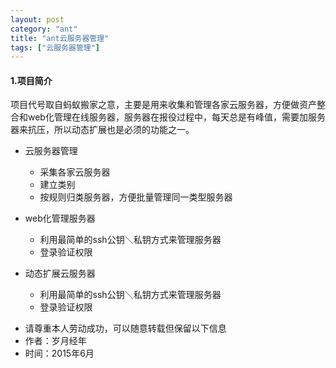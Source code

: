 ```yaml
---
layout: post
category: "ant"
title: "ant云服务器管理"
tags: ["云服务器管理"]
---
```

#### 1.项目简介
项目代号取自蚂蚁搬家之意，主要是用来收集和管理各家云服务器，方便做资产整合和web化管理在线服务器，服务器在报役过程中，每天总是有峰值，需要加服务器来抗压，所以动态扩展也是必须的功能之一。


* 云服务器管理
  * 采集各家云服务器
  * 建立类别
  * 按规则归类服务器，方便批量管理同一类型服务器

* web化管理服务器
  * 利用最简单的ssh公钥＼私钥方式来管理服务器
  * 登录验证权限
  
* 动态扩展云服务器
  * 利用最简单的ssh公钥＼私钥方式来管理服务器
  * 登录验证权限
  
>
- 请尊重本人劳动成功，可以随意转载但保留以下信息 
- 作者：岁月经年 
- 时间：2015年6月
